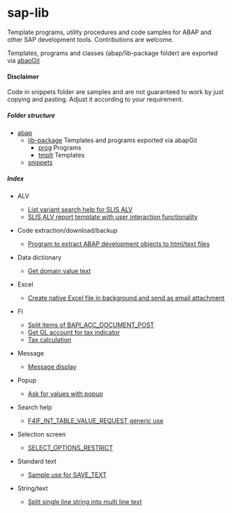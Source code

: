 # sap-lib
Template programs, utility procedures and code samples for ABAP and other SAP development tools. Contributions are welcome. 

Templates, programs and classes (abap/lib-package folder) are exported via [abapGit](https://github.com/larshp/abapGit)

#### Disclaimer
Code in snippets folder are samples and are not guaranteed to work by just copying and pasting. Adjust it according to your requirement.

##### Folder structure
- [abap](abap/)
  - [lib-package](abap/lib-package/) Templates and programs exported via abapGit
    - [prog](abap/lib-package/prog/) Programs
    - [tmplt](abap/lib-package/tmplt/) Templates
  - [snippets](abap/snippets/)

##### Index
- ALV
  - [List variant search help for SLIS ALV](abap/snippets/REUSE_ALV_VARIANT_F4.abap)
  - [SLIS ALV report template with user interaction functionality](abap/lib-package/tmplt/slisalv/)
  
- Code extraction/download/backup
  - [Program to extract ABAP development objects to html/text files](abap/lib-package/prog/massdownload/)
  
- Data dictionary
  - [Get domain value text](abap/snippets/get-domain-value-text.abap)
  
- Excel
  - [Create native Excel file in background and send as email attachment](abap/snippets/create-excel-bg-and-send-mail.abap)
  
- FI
  - [Split items of BAPI_ACC_DOCUMENT_POST](abap/snippets/BAPI_ACC_DOCUMENT_POST-split-items.abap)
  - [Get GL account for tax indicator](abap/snippets/FI_TAX_GET_TAX_ACCOUNTS.abap)
  - [Tax calculation](abap/snippets/tax-calculation.abap)
  
- Message
  - [Message display](abap/snippets/message-display.abap)
  
- Popup
  - [Ask for values with popup](abap/snippets/POPUP_GET_VALUES.abap)

- Search help
  - [F4IF_INT_TABLE_VALUE_REQUEST generic use](abap/snippets/F4IF_INT_TABLE_VALUE_REQUEST.abap)

- Selection screen
  - [SELECT_OPTIONS_RESTRICT](abap/snippets/SELECT_OPTIONS_RESTRICT.abap)
  
- Standard text
  - [Sample use for SAVE_TEXT](abap/snippets/SAVE_TEXT.abap)
  
- String/text
  - [Split single line string into multi line text](abap/snippets/RKD_WORD_WRAP.abap)